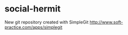 social-hermit
=============
New git repository created with SimpleGit
http://www.soft-practice.com/apps/simplegit
